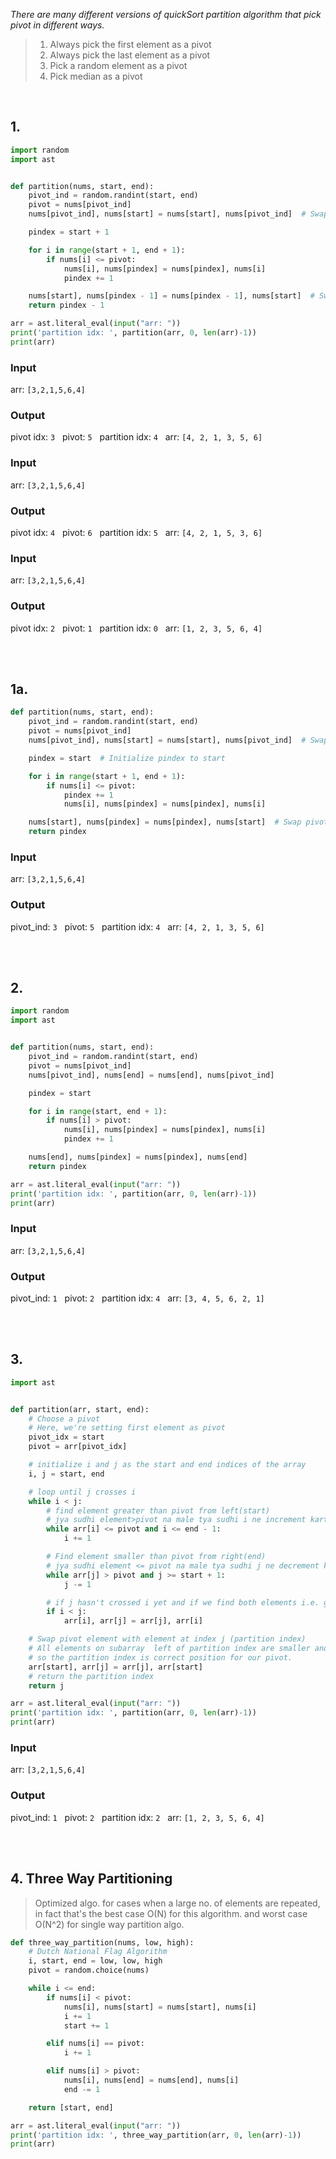 
*There are many different versions of quickSort partition algorithm that pick pivot in different ways.*

> 1.  Always pick the first element as a pivot
> 2.  Always pick the last element as a pivot
> 3.  Pick a random element as a pivot
> 4.  Pick median as a pivot

</br>

## 1.

```py
import random
import ast


def partition(nums, start, end):
    pivot_ind = random.randint(start, end)
    pivot = nums[pivot_ind]
    nums[pivot_ind], nums[start] = nums[start], nums[pivot_ind]  # Swap pivot with start

    pindex = start + 1

    for i in range(start + 1, end + 1):
        if nums[i] <= pivot:
            nums[i], nums[pindex] = nums[pindex], nums[i]
            pindex += 1

    nums[start], nums[pindex - 1] = nums[pindex - 1], nums[start]  # Swap pivot back
    return pindex - 1

arr = ast.literal_eval(input("arr: "))
print('partition idx: ', partition(arr, 0, len(arr)-1))
print(arr)
```
### Input
arr: `[3,2,1,5,6,4]`

### Output

pivot idx:  `3` &nbsp; pivot:  `5` &nbsp; partition idx:  `4` &nbsp; arr: `[4, 2, 1, 3, 5, 6]`

### Input
arr: `[3,2,1,5,6,4]`

### Output

pivot idx:  `4` &nbsp; pivot:  `6` &nbsp; partition idx:  `5` &nbsp; arr: `[4, 2, 1, 5, 3, 6]`


### Input
arr: `[3,2,1,5,6,4]`

### Output

pivot idx:  `2` &nbsp; pivot:  `1` &nbsp; partition idx:  `0` &nbsp; arr: `[1, 2, 3, 5, 6, 4]`

</br>
</br>

## 1a.
```py
def partition(nums, start, end):
    pivot_ind = random.randint(start, end)
    pivot = nums[pivot_ind]
    nums[pivot_ind], nums[start] = nums[start], nums[pivot_ind]  # Swap pivot with start

    pindex = start  # Initialize pindex to start

    for i in range(start + 1, end + 1):
        if nums[i] <= pivot:
            pindex += 1
            nums[i], nums[pindex] = nums[pindex], nums[i]

    nums[start], nums[pindex] = nums[pindex], nums[start]  # Swap pivot back to its final position
    return pindex
```

### Input
arr: `[3,2,1,5,6,4]`

### Output

pivot_ind: `3` &nbsp; pivot: `5`  &nbsp; partition idx:  `4` &nbsp; arr: `[4, 2, 1, 3, 5, 6]`

</br>
</br>

## 2.

```py
import random
import ast


def partition(nums, start, end):
    pivot_ind = random.randint(start, end)
    pivot = nums[pivot_ind]
    nums[pivot_ind], nums[end] = nums[end], nums[pivot_ind]

    pindex = start

    for i in range(start, end + 1):
        if nums[i] > pivot:
            nums[i], nums[pindex] = nums[pindex], nums[i]
            pindex += 1

    nums[end], nums[pindex] = nums[pindex], nums[end]
    return pindex

arr = ast.literal_eval(input("arr: "))
print('partition idx: ', partition(arr, 0, len(arr)-1))
print(arr)
```

### Input
arr: `[3,2,1,5,6,4]`

### Output

pivot_ind: `1` &nbsp; pivot: `2`  &nbsp; partition idx:  `4` &nbsp; arr: `[3, 4, 5, 6, 2, 1]`

</br>
</br>

## 3.

```py
import ast


def partition(arr, start, end):
    # Choose a pivot
    # Here, we're setting first element as pivot
    pivot_idx = start
    pivot = arr[pivot_idx]

    # initialize i and j as the start and end indices of the array
    i, j = start, end

    # loop until j crosses i
    while i < j:
        # find element greater than pivot from left(start)
        # jya sudhi element>pivot na male tya sudhi i ne increment karta rehvanu
        while arr[i] <= pivot and i <= end - 1:
            i += 1

        # Find element smaller than pivot from right(end)
        # jya sudhi element <= pivot na male tya sudhi j ne decrement karta rehvanu
        while arr[j] > pivot and j >= start + 1:
            j -= 1

        # if j hasn't crossed i yet and if we find both elements i.e. greater on left and smaller on right of pivot then swap them
        if i < j:
            arr[i], arr[j] = arr[j], arr[i]

    # Swap pivot element with element at index j (partition index)
    # All elements on subarray  left of partition index are smaller and right of it are greater
    # so the partition index is correct position for our pivot.
    arr[start], arr[j] = arr[j], arr[start]
    # return the partition index
    return j

arr = ast.literal_eval(input("arr: "))
print('partition idx: ', partition(arr, 0, len(arr)-1))
print(arr)
```

### Input
arr: `[3,2,1,5,6,4]`

### Output

pivot_ind: `1` &nbsp; pivot: `2`  &nbsp; partition idx:  `2` &nbsp; arr: `[1, 2, 3, 5, 6, 4]`


</br>
</br>

## 4. Three Way Partitioning
> Optimized algo. for cases when a large no. of elements are repeated,
> in fact that's the best case O(N) for this algorithm. and worst case
> O(N^2) for single way partition algo.

```py
def three_way_partition(nums, low, high):
    # Dutch National Flag Algorithm
    i, start, end = low, low, high
    pivot = random.choice(nums)

    while i <= end:
        if nums[i] < pivot:
            nums[i], nums[start] = nums[start], nums[i]
            i += 1
            start += 1

        elif nums[i] == pivot:
            i += 1

        elif nums[i] > pivot:
            nums[i], nums[end] = nums[end], nums[i]
            end -= 1

    return [start, end]

arr = ast.literal_eval(input("arr: "))
print('partition idx: ', three_way_partition(arr, 0, len(arr)-1))
print(arr)
```
